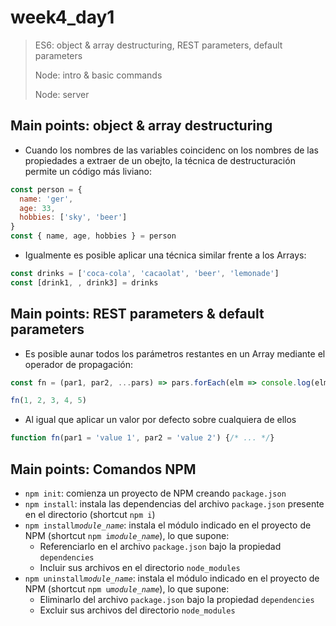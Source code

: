 # week4_day1

> ES6: object & array destructuring, REST parameters, default parameters
>
> Node: intro & basic commands
>
> Node: server


## Main points: object & array destructuring

- Cuando los nombres de las variables coincidenc on los nombres de las propiedades a extraer de un obejto, la técnica de destructuración permite un código más liviano:

````javascript
const person = {
  name: 'ger',
  age: 33,
  hobbies: ['sky', 'beer']
}
const { name, age, hobbies } = person
````

- Igualmente es posible aplicar una técnica similar frente a los Arrays:

````javascript
const drinks = ['coca-cola', 'cacaolat', 'beer', 'lemonade']
const [drink1, , drink3] = drinks
`````

## Main points: REST parameters & default parameters

- Es posible aunar todos los parámetros restantes en un Array mediante el operador de propagación:

````javascript
const fn = (par1, par2, ...pars) => pars.forEach(elm => console.log(elm))  // 3, 4, 5

fn(1, 2, 3, 4, 5)
`````

- Al igual que aplicar un valor por defecto sobre cualquiera de ellos

````javascript
function fn(par1 = 'value 1', par2 = 'value 2') {/* ... */}
`````

## Main points: Comandos NPM

- `npm init`: comienza un proyecto de NPM creando `package.json`
- `npm install`: instala las dependencias del archivo `package.json` presente en el directorio  (shortcut `npm i`)
- `npm install`*`module_name`*: instala el módulo indicado en el proyecto de NPM (shortcut `npm i`*`module_name`*), lo que supone:
  - Referenciarlo en el archivo `package.json` bajo la propiedad `dependencies`
  - Incluir sus archivos en el directorio `node_modules`
- `npm uninstall`*`module_name`*: instala el módulo indicado en el proyecto de NPM (shortcut `npm u`*`module_name`*), lo que supone:
  - Eliminarlo del archivo `package.json` bajo la propiedad `dependencies`
  - Excluir sus archivos del directorio `node_modules`
